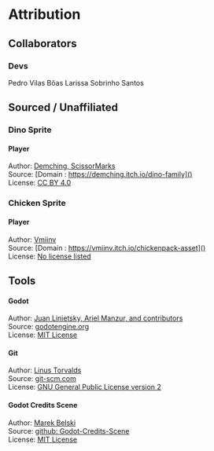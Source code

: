 # Attribution
## Collaborators

### Devs
Pedro Vilas Bôas
Larissa Sobrinho Santos


## Sourced / Unaffiliated
### Dino Sprite
#### Player
Author: [Demching, ScissorMarks]()  
Source: [Domain : https://demching.itch.io/dino-family]()  
License: [CC BY 4.0]()

### Chicken Sprite
#### Player
Author: [Vmiinv]()  
Source: [Domain : https://vmiinv.itch.io/chickenpack-asset]()  
License: [No license listed]()


## Tools
#### Godot
Author: [Juan Linietsky, Ariel Manzur, and contributors](https://godotengine.org/contact)  
Source: [godotengine.org](https://godotengine.org/)  
License: [MIT License](https://github.com/godotengine/godot/blob/master/LICENSE.txt) 

#### Git
Author: [Linus Torvalds](https://github.com/torvalds)  
Source: [git-scm.com](https://git-scm.com/downloads)  
License: [GNU General Public License version 2](https://opensource.org/licenses/GPL-2.0)

#### Godot Credits Scene
Author: [Marek Belski](https://github.com/Maaack/Godot-Credits-Scene/graphs/contributors)  
Source: [github: Godot-Credits-Scene](https://github.com/Maaack/Godot-Credits-Scene)  
License: [MIT License](LICENSE.txt)  
